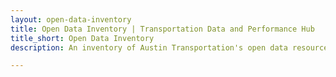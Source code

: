 ```yaml
---
layout: open-data-inventory
title: Open Data Inventory | Transportation Data and Performance Hub 
title_short: Open Data Inventory
description: An inventory of Austin Transportation's open data resources. Includes links to datasets on the City of Austin's Open Data Portal, where transportation data can be downloaded in CSV, JSON, GeoJSON, etc.

---
```

